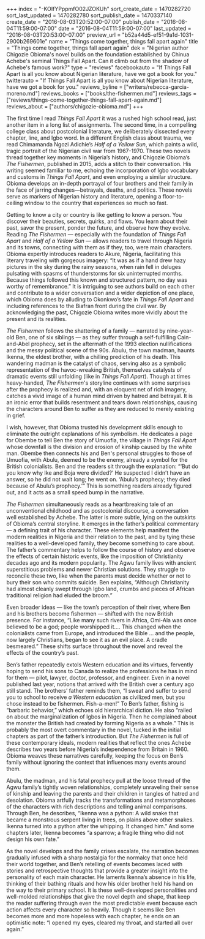 +++
index = "-KOIfYPppmfO02JZOKUh"
sort_create_date = 1470282720
sort_last_updated = 1470282780
sort_publish_date = 1470337140
create_date = "2016-08-03T20:52:00-07:00"
publish_date = "2016-08-04T11:59:00-07:00"
date = "2016-08-04T11:59:00-07:00"
last_updated = "2016-08-03T20:53:00-07:00"
preview_url = "b52a44d5-ef51-9a1d-1031-2900b269601e"
name = "Things come together, things fall apart again"
title = "Things come together, things fall apart again"
dek = "Nigerian author Chigozie Obioma's novel builds on the foundation established by Chinua Achebe's seminal Things Fall Apart. Can it climb out from the shadow of Achebe's famous work?"
type = "reviews"
facebookauto = "If Things Fall Apart is all you know about Nigerian literature, have we got a book for you."
twitterauto = "If Things Fall Apart is all you know about Nigerian literature, have we got a book for you."
reviews_byline = ["writers/rebecca-garcia-moreno.md"]
reviews_books = ["books/the-fishermen.md"]
reviews_tags = ["reviews/things-come-together-things-fall-apart-again.md"]
reviews_about = ["authors/chigozie-obioma.md"]
+++

The first time I read *Things Fall Apart* it was a rushed high school read, just another item in a long list of assignments. The second time, in a compelling college class about postcolonial literature, we deliberately dissected every chapter, line, and Igbo word. In a different English class about trauma, we read Chimamanda Ngozi Adichie’s *Half of a Yellow Sun*, which paints a wild, tragic portrait of the Nigerian civil war from 1967-1970. These two novels thread together key moments in Nigeria’s history, and Chigozie Obioma’s *The Fishermen*, published in 2015, adds a stitch to their conversation. His writing seemed familiar to me, echoing the incorporation of Igbo vocabulary and customs in *Things Fall Apart*, and even employing a similar structure. Obioma develops an in-depth portrayal of four brothers and their family in the face of jarring changes—betrayals, deaths, and politics. These novels serve as markers of Nigerian history and literature, opening a floor-to-ceiling window to the country that experiences so much so fast. 

Getting to know a city or country is like getting to know a person. You discover their beauties, secrets, quirks, and flaws. You learn about their past, savor the present, ponder the future, and observe how they evolve. Reading *The Fishermen* — especially with the foundation of *Things Fall Apart* and *Half of a Yellow Sun* — allows readers to travel through Nigeria and its towns, connecting with them as if they, too, were main characters. Obioma expertly introduces readers to Akure, Nigeria, facilitating this literary traveling with gorgeous imagery: “It was as if a hand drew hazy pictures in the sky during the rainy seasons, when rain fell in deluges pulsating with spasms of thunderstorms for six uninterrupted months. Because things followed this known and structured pattern, no day was worthy of remembrance.” It is intriguing to see authors build on each other and contribute to a wider conversation and a wider depiction of one place, which Obioma does by alluding to Okonkwo’s fate in *Things Fall Apart* and including references to the Biafran front during the civil war. By acknowledging the past, Chigozie Obioma writes more vividly about the present and its realities. 

*The Fishermen* follows the shattering of a family — narrated by nine-year-old Ben, one of six siblings — as they suffer through a self-fulfilling Cain-and-Abel prophecy, set in the aftermath of the 1993 election nullifications and the messy political scene of the 90s. Abulu, the town madman, haunts Ikenna, the eldest brother, with a chilling prediction of his death. This wandering madman is the catalyst of chaos, serving also as a symbolic representation of the havoc-wreaking British, themselves catalysts of dramatic events still unfolding (like in *Things Fall Apart*). Though at times heavy-handed, *The Fishermen*'s storyline continues with some surprises after the prophecy is realized and, with an eloquent net of rich imagery, catches a vivid image of a human mind driven by hatred and betrayal. It is an ironic error that builds resentment and tears down relationships, causing the characters around Ben to suffer as they are reduced to merely existing in grief.

I wish, however, that Obioma trusted his development skills enough to eliminate the outright explanations of his symbolism. He dedicates a page for Obembe to tell Ben the story of Umuofia, the village in *Things Fall Apart* whose downfall is the division and erosion of kinship caused by the white man. Obembe then connects his and Ben's personal struggles to those of Umuofia, with Abulu, deemed to be the enemy, already a symbol for the British colonialists. Ben and the readers sit through the explanation: “‘But do you know why Ike and Boja were divided?’ He suspected I didn’t have an answer, so he did not wait long; he went on. ‘Abulu’s prophecy; they died because of Abulu’s prophecy.’” This is something readers already figured out, and it acts as a small speed bump in the narrative. 

*The Fishermen* simultaneously reads as a heartbreaking tale of an unconventional childhood and as postcolonial discourse, a conversation well established by Achebe. The latter is more subtle, lying on the outskirts of Obioma’s central storyline. It emerges in the father’s political commentary — a defining trait of his character. These elements help manifest the modern realities in Nigeria and their relation to the past, and by tying these realities to a well-developed family, they become something to care about. The father’s commentary helps to follow the course of history and observe the effects of certain historic events, like the imposition of Christianity decades ago and its modern popularity. The Agwu family lives with ancient superstitious problems and newer Christian solutions. They struggle to reconcile these two, like when the parents must decide whether or not to bury their son who commits suicide. Ben explains, “Although Christianity had almost cleanly swept through Igbo land, crumbs and pieces of African traditional religion had eluded the broom.” 

Even broader ideas — like the town’s perception of their river, where Ben and his brothers become fishermen — shifted with the new British presence. For instance, “Like many such rivers in Africa, Omi-Ala was once believed to be a god; people worshipped it…. This changed when the colonialists came from Europe, and introduced the Bible … and the people, now largely Christians, began to see it as an evil place. A cradle besmeared.” These shifts surface throughout the novel and reveal the effects of the country’s past. 

Ben’s father repeatedly extols Western education and its virtues, fervently hoping to send his sons to Canada to realize the professions he has in mind for them — pilot, lawyer, doctor, professor, and engineer. Even in a novel published last year, notions that arrived with the British over a century ago still stand. The brothers’ father reminds them, “I sweat and suffer to send you to school to receive *a Western education* as civilized men, but you chose instead to be fishermen. Fish-a-men!” To Ben’s father, fishing is “barbaric behavior,” which echoes old hierarchical diction. He also “railed on about the marginalization of Igbos in Nigeria. Then he complained about the monster the British had created by forming Nigeria as a whole.” This is probably the most overt commentary in the novel, tucked in the initial chapters as part of the father’s introduction. But *The Fishermen* is full of these contemporary ideals, modern realities that reflect the ones Achebe describes two years before Nigeria’s independence from Britain in 1960. Obioma weaves these narratives carefully, keeping the focus on Ben’s family without ignoring the context that influences many events around them. 

Abulu, the madman, and his fatal prophecy pull at the loose thread of the Agwu family’s tightly woven relationships, completely unraveling their sense of kinship and leaving the parents and their children in tangles of hatred and desolation. Obioma artfully tracks the transformations and metamorphoses of the characters with rich descriptions and telling animal comparisons. Through Ben, he describes, “Ikenna was a python: A wild snake that became a monstrous serpent living in trees, on plains above other snakes. Ikenna turned into a python after the whipping. It changed him.” And some chapters later, Ikenna becomes “a sparrow; a fragile thing who did not design his own fate.”

As the novel develops and the family crises escalate, the narration becomes gradually infused with a sharp nostalgia for the normalcy that once held their world together, and Ben’s retelling of events becomes laced with stories and retrospective thoughts that provide a greater insight into the personality of each main character. He laments Ikenna’s absence in his life, thinking of their bathing rituals and how his older brother held his hand on the way to their primary school. It is these well-developed personalities and well-molded relationships that give the novel depth and shape, that keep the reader suffering through even the most predictable event because each action affects every character so heavily. Though it seems like Ben becomes more and more hopeless with each chapter, he ends on an optimistic note: “I opened my eyes, cleared my throat, and started all over again.” 